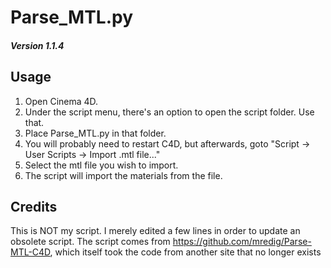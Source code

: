 # Parse_MTL.py
##### Version 1.1.4

## Usage

1. Open Cinema 4D. 
2. Under the script menu, there's an option to open the script folder. Use that. 
3. Place Parse_MTL.py in that folder. 
4. You will probably need to restart C4D, but afterwards, goto "Script -> User Scripts -> Import .mtl file..."
5. Select the mtl file you wish to import.
6. The script will import the materials from the file.

## Credits

This is NOT my script. I merely edited a few lines in order to update an obsolete script.
The script comes from https://github.com/mredig/Parse-MTL-C4D, which itself took the code from another site that no longer exists
